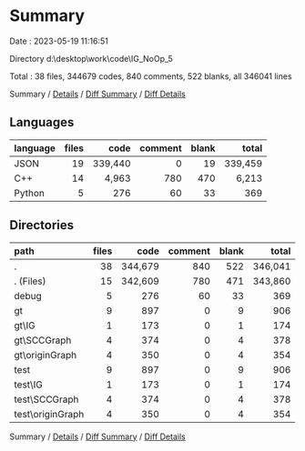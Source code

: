 # Summary

Date : 2023-05-19 11:16:51

Directory d:\\desktop\\work\\code\\IG_NoOp_5

Total : 38 files,  344679 codes, 840 comments, 522 blanks, all 346041 lines

Summary / [Details](details.md) / [Diff Summary](diff.md) / [Diff Details](diff-details.md)

## Languages
| language | files | code | comment | blank | total |
| :--- | ---: | ---: | ---: | ---: | ---: |
| JSON | 19 | 339,440 | 0 | 19 | 339,459 |
| C++ | 14 | 4,963 | 780 | 470 | 6,213 |
| Python | 5 | 276 | 60 | 33 | 369 |

## Directories
| path | files | code | comment | blank | total |
| :--- | ---: | ---: | ---: | ---: | ---: |
| . | 38 | 344,679 | 840 | 522 | 346,041 |
| . (Files) | 15 | 342,609 | 780 | 471 | 343,860 |
| debug | 5 | 276 | 60 | 33 | 369 |
| gt | 9 | 897 | 0 | 9 | 906 |
| gt\\IG | 1 | 173 | 0 | 1 | 174 |
| gt\\SCCGraph | 4 | 374 | 0 | 4 | 378 |
| gt\\originGraph | 4 | 350 | 0 | 4 | 354 |
| test | 9 | 897 | 0 | 9 | 906 |
| test\\IG | 1 | 173 | 0 | 1 | 174 |
| test\\SCCGraph | 4 | 374 | 0 | 4 | 378 |
| test\\originGraph | 4 | 350 | 0 | 4 | 354 |

Summary / [Details](details.md) / [Diff Summary](diff.md) / [Diff Details](diff-details.md)